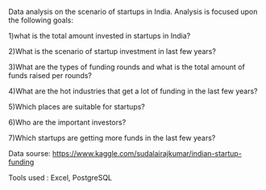 Data analysis on the scenario of startups in India. Analysis is focused upon the following goals:

1)what is the total amount invested in startups in India?

2)What is the scenario of startup investment in last few years?

3)What are the types of funding rounds and what is the total amount of funds raised per rounds?

4)What are the hot industries that get a lot of funding in the last few years?

5)Which places are suitable for startups?

6)Who are the important investors?

7)Which startups are getting more funds in the last few years?


Data sourse: https://www.kaggle.com/sudalairajkumar/indian-startup-funding

Tools used : Excel, PostgreSQL
